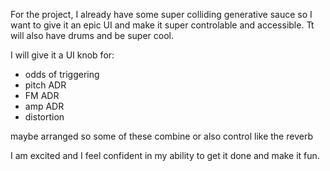 For the project, I already have some super colliding generative sauce so I want to give it an epic UI and make it super controlable and accessible. Tt will also have drums and be super cool.

I will give it a UI knob for:

- odds of triggering
- pitch ADR
- FM ADR
- amp ADR
- distortion

maybe arranged so some of these combine or also control like the reverb

I am excited and I feel confident in my ability to get it done and make it fun.